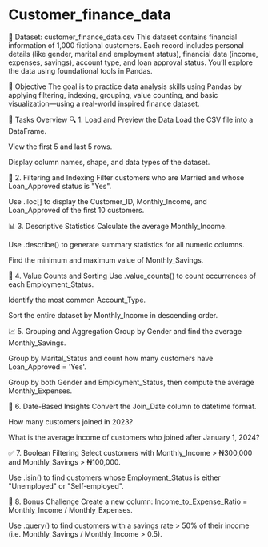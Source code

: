 # Customer_finance_data

📂 Dataset: customer_finance_data.csv
This dataset contains financial information of 1,000 fictional customers. Each record includes personal details (like gender, marital and employment status), financial data (income, expenses, savings), account type, and loan approval status. You’ll explore the data using foundational tools in Pandas.

🎯 Objective
The goal is to practice data analysis skills using Pandas by applying filtering, indexing, grouping, value counting, and basic visualization—using a real-world inspired finance dataset.

📌 Tasks Overview
🔍 1. Load and Preview the Data
Load the CSV file into a DataFrame.

View the first 5 and last 5 rows.

Display column names, shape, and data types of the dataset.

🔎 2. Filtering and Indexing
Filter customers who are Married and whose Loan_Approved status is "Yes".

Use .iloc[] to display the Customer_ID, Monthly_Income, and Loan_Approved of the first 10 customers.

📊 3. Descriptive Statistics
Calculate the average Monthly_Income.

Use .describe() to generate summary statistics for all numeric columns.

Find the minimum and maximum value of Monthly_Savings.

🔢 4. Value Counts and Sorting
Use .value_counts() to count occurrences of each Employment_Status.

Identify the most common Account_Type.

Sort the entire dataset by Monthly_Income in descending order.

📈 5. Grouping and Aggregation
Group by Gender and find the average Monthly_Savings.

Group by Marital_Status and count how many customers have Loan_Approved = 'Yes'.

Group by both Gender and Employment_Status, then compute the average Monthly_Expenses.

📆 6. Date-Based Insights
Convert the Join_Date column to datetime format.

How many customers joined in 2023?

What is the average income of customers who joined after January 1, 2024?

✅ 7. Boolean Filtering
Select customers with Monthly_Income > ₦300,000 and Monthly_Savings > ₦100,000.

Use .isin() to find customers whose Employment_Status is either "Unemployed" or "Self-employed".

🧠 8. Bonus Challenge
Create a new column: Income_to_Expense_Ratio = Monthly_Income / Monthly_Expenses.

Use .query() to find customers with a savings rate > 50% of their income (i.e. Monthly_Savings / Monthly_Income > 0.5).
